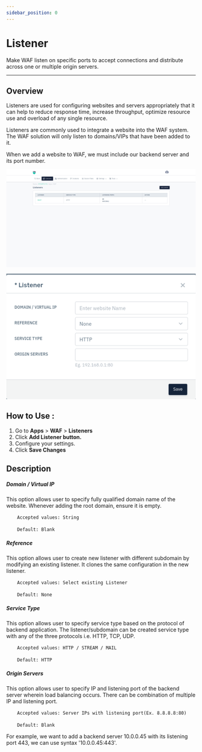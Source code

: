 ```yaml
---
sidebar_position: 0
---
```


# Listener

Make WAF listen on specific ports to accept connections and distribute across one or multiple origin servers.

---

## Overview 
Listeners are used for configuring websites and servers appropriately that it can help to reduce response time, increase throughput, optimize resource use and overload of any single resource. 

Listeners are commonly used to integrate a website into the WAF system. The WAF solution will only listen to domains/VIPs that have been added to it.

When we add a website to WAF, we must include our backend server and its port number.

![Listener](/img/waf/v8/docs/listeners.png)

![Listener](/img/waf/v7/docs/addinglisteners.png)

## How to Use :
1. Go to **Apps** > **WAF** > **Listeners**
2. Click **Add Listener button.**
3. Configure your settings.
4. Click **Save Changes**

## Description 
##### **Domain / Virtual IP**
This option allows user to specify fully qualified domain name of the website. Whenever adding the root domain, ensure it is empty.

```
    Accepted values: String

    Default: Blank 
```


##### **Reference**
This option allows user to create new listener with different subdomain by modifying an existing listener. It clones the same configuration in the new listener.

```
    Accepted values: Select existing Listener

    Default: None 
```


##### **Service Type**
This option allows user to specify service type based on the protocol of backend application. The listener/subdomain can be created service type with any of the three protocols i.e. HTTP, TCP, UDP.

```
    Accepted values: HTTP / STREAM / MAIL

    Default: HTTP 
```


##### **Origin Servers**
This option allows user to specify IP and listening port of the backend server wherein load balancing occurs. There can be combination of multiple IP and listening port.

```
    Accepted values: Server IPs with listening port(Ex. 8.8.8.8:80)

    Default: Blank 
```


For example, we want to add a backend server 10.0.0.45 with its listening port 443, we can use syntax '10.0.0.45:443'.
